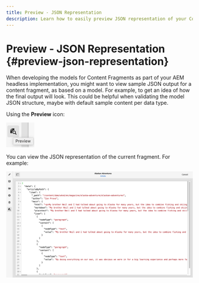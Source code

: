 ```yaml
---
title: Preview - JSON Representation
description: Learn how to easily preview JSON representation of your Content Fragments when implementing your AEM headless solution.
---
```


# Preview - JSON Representation {#preview-json-representation}

When developing the models for Content Fragments as part of your AEM headless implementation, you might want to view sample JSON output for a content fragment, as based on a model. For example, to get an idea of how the final output will look. This could be helpful when validating the model JSON structure, maybe with default sample content per data type.

Using the **Preview** icon:

![Content Fragment Editor - Preview tab](assets/cfm-preview-01.png)

You can view the JSON representation of the current fragment. For example:

![Content Fragment Editor - Preview of a Fragment](assets/cfm-preview-02.png)